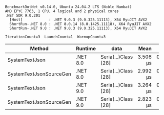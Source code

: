 ```

BenchmarkDotNet v0.14.0, Ubuntu 24.04.2 LTS (Noble Numbat)
AMD EPYC 7763, 1 CPU, 4 logical and 2 physical cores
.NET SDK 9.0.201
  [Host]            : .NET 9.0.3 (9.0.325.11113), X64 RyuJIT AVX2
  ShortRun-.NET 8.0 : .NET 8.0.14 (8.0.1425.11118), X64 RyuJIT AVX2
  ShortRun-.NET 9.0 : .NET 9.0.3 (9.0.325.11113), X64 RyuJIT AVX2

IterationCount=3  LaunchCount=1  WarmupCount=3  

```
| Method                  | Runtime  | data                 | Mean     | Error     | StdDev    | Min      | Max      | Gen0   | Allocated |
|------------------------ |--------- |--------------------- |---------:|----------:|----------:|---------:|---------:|-------:|----------:|
| SystemTextJson          | .NET 8.0 | Seria(...)Class [28] | 3.506 μs | 0.3225 μs | 0.0177 μs | 3.489 μs | 3.524 μs | 0.1259 |   2.07 KB |
| SystemTextJsonSourceGen | .NET 8.0 | Seria(...)Class [28] | 2.992 μs | 0.0962 μs | 0.0053 μs | 2.988 μs | 2.998 μs | 0.1335 |    2.2 KB |
| SystemTextJson          | .NET 9.0 | Seria(...)Class [28] | 3.264 μs | 0.3620 μs | 0.0198 μs | 3.245 μs | 3.285 μs | 0.1259 |   2.07 KB |
| SystemTextJsonSourceGen | .NET 9.0 | Seria(...)Class [28] | 2.823 μs | 0.2930 μs | 0.0161 μs | 2.806 μs | 2.838 μs | 0.1335 |    2.2 KB |
